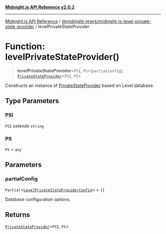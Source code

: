 [**Midnight.js API Reference v2.0.2**](../../../README.md)

***

[Midnight.js API Reference](../../../packages.md) / [@midnight-ntwrk/midnight-js-level-private-state-provider](../README.md) / levelPrivateStateProvider

# Function: levelPrivateStateProvider()

> **levelPrivateStateProvider**\<`PSI`, `PS`\>(`partialConfig`): [`PrivateStateProvider`](../../midnight-js-types/interfaces/PrivateStateProvider.md)\<`PSI`, `PS`\>

Constructs an instance of [PrivateStateProvider](../../midnight-js-types/interfaces/PrivateStateProvider.md) based on Level database.

## Type Parameters

### PSI

`PSI` *extends* `string`

### PS

`PS` = `any`

## Parameters

### partialConfig

`Partial`\<[`LevelPrivateStateProviderConfig`](../interfaces/LevelPrivateStateProviderConfig.md)\> = `{}`

Database configuration options.

## Returns

[`PrivateStateProvider`](../../midnight-js-types/interfaces/PrivateStateProvider.md)\<`PSI`, `PS`\>
